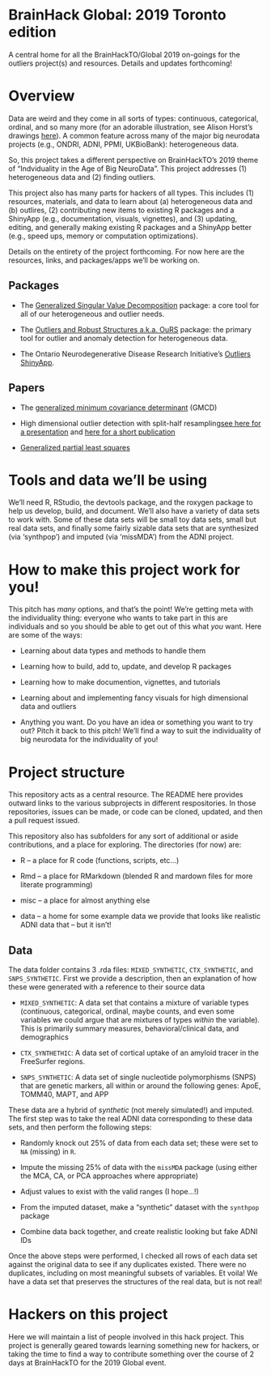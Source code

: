 BrainHack Global: 2019 Toronto edition
================

A central home for all the BrainHackTO/Global 2019 on-goings for the
outliers project(s) and resources. Details and updates forthcoming\!

# Overview

Data are weird and they come in all sorts of types: continuous,
categorical, ordinal, and so many more (for an adorable illustration,
see Alison Horst’s drawings
[here](https://twitter.com/allison_horst/status/1185424265287389184)). A
common feature across many of the major big neurodata projects (e.g.,
ONDRI, ADNI, PPMI, UKBioBank): heterogeneous data.

So, this project takes a different perspective on BrainHackTO’s 2019
theme of “Indviduality in the Age of Big NeuroData”. This project
addresses (1) heterogeneous data and (2) finding outliers.

This project also has many parts for hackers of all types. This includes
(1) resources, materials, and data to learn about (a) heterogeneous data
and (b) outlires, (2) contributing new items to existing R packages and
a ShinyApp (e.g., documentation, visuals, vignettes), and (3) updating,
editing, and generally making existing R packages and a ShinyApp better
(e.g., speed ups, memory or computation optimizations).

Details on the entirety of the project forthcoming. For now here are the
resources, links, and packages/apps we’ll be working on.

## Packages

  - The [Generalized Singular Value
    Decomposition](https://github.com/derekbeaton/gsvd) package: a core
    tool for all of our heterogeneous and outlier needs.

  - The [Outliers and Robust Structures a.k.a.
    OuRS](https://github.com/derekbeaton/ours) package: the primary tool
    for outlier and anomaly detection for heterogeneous data.

  - The Ontario Neurodegenerative Disease Research Initiative’s
    [Outliers
    ShinyApp](https://github.com/derekbeaton/ONDRIApps/tree/master/Outliers).

## Papers

  - The [generalized minimum covariance
    determinant](https://www.biorxiv.org/content/10.1101/333005v2.abstract)
    (GMCD)

  - High dimensional outlier detection with split-half resampling[see
    here for a
    presentation](https://github.com/derekbeaton/OuRS/tree/master/Presentations/JSM2018)
    and [here for a short
    publication](https://github.com/derekbeaton/OuRS/tree/master/Publications)

  - [Generalized partial least
    squares](https://www.biorxiv.org/content/10.1101/598888v2)

# Tools and data we’ll be using

We’ll need R, RStudio, the devtools package, and the roxygen package to
help us develop, build, and document. We’ll also have a variety of data
sets to work with. Some of these data sets will be small toy data sets,
small but real data sets, and finally some fairly sizable data sets that
are synthesized (via ‘synthpop’) and imputed (via ‘missMDA’) from the
ADNI project.

# How to make this project work for you\!

This pitch has *many* options, and that’s the point\! We’re getting meta
with the individuality thing: everyone who wants to take part in this
are individuals and so you should be able to get out of this what *you*
want. Here are some of the ways:

  - Learning about data types and methods to handle them

  - Learning how to build, add to, update, and develop R packages

  - Learning how to make documention, vignettes, and tutorials

  - Learning about and implementing fancy visuals for high dimensional
    data and outliers

  - Anything you want. Do you have an idea or something you want to try
    out? Pitch it back to this pitch\! We’ll find a way to suit the
    individuality of big neurodata for the individuality of you\!

# Project structure

This repository acts as a central resource. The README here provides
outward links to the various subprojects in different respositories. In
those repositories, issues can be made, or code can be cloned, updated,
and then a pull request issued.

This repository also has subfolders for any sort of additional or aside
contributions, and a place for exploring. The directories (for now) are:

  - R – a place for R code (functions, scripts, etc…)

  - Rmd – a place for RMarkdown (blended R and mardown files for more
    literate programming)

  - misc – a place for almost anything else

  - data – a home for some example data we provide that looks like
    realistic ADNI data that – but it isn’t\!

## Data

The data folder contains 3 .rda files: `MIXED_SYNTHETIC`,
`CTX_SYNTHETIC`, and `SNPS_SYNTHETIC`. First we provide a description,
then an explanation of how these were generated with a reference to
their source data

  - `MIXED_SYNTHETIC`: A data set that contains a mixture of variable
    types (continuous, categorical, ordinal, maybe counts, and even some
    variables we could argue that are mixtures of types *within* the
    variable). This is primarily summary measures, behavioral/clinical
    data, and demographics

  - `CTX_SYNTHETHIC`: A data set of cortical uptake of an amyloid tracer
    in the FreeSurfer regions.

  - `SNPS_SYNTHETIC`: A data set of single nucleotide polymorphisms
    (SNPS) that are genetic markers, all within or around the following
    genes: ApoE, TOMM40, MAPT, and APP

These data are a hybrid of *synthetic* (not merely simulated\!) and
imputed. The first step was to take the real ADNI data corresponding to
these data sets, and then perform the following steps:

  - Randomly knock out 25% of data from each data set; these were set to
    `NA` (missing) in `R`.

  - Impute the missing 25% of data with the `missMDA` package (using
    either the MCA, CA, or PCA approaches where appropriate)

  - Adjust values to exist with the valid ranges (I hope…\!)

  - From the imputed dataset, make a “synthetic” dataset with the
    `synthpop` package

  - Combine data back together, and create realistic looking but fake
    ADNI IDs

Once the above steps were performed, I checked all rows of each data set
against the original data to see if any duplicates existed. There were
no duplicates, including on most meaningful subsets of variables. Et
voila\! We have a data set that preserves the structures of the real
data, but is not real\!

# Hackers on this project

Here we will maintain a list of people involved in this hack project.
This project is generally geared towards learning something new for
hackers, or taking the time to find a way to contribute something over
the course of 2 days at BrainHackTO for the 2019 Global event.
